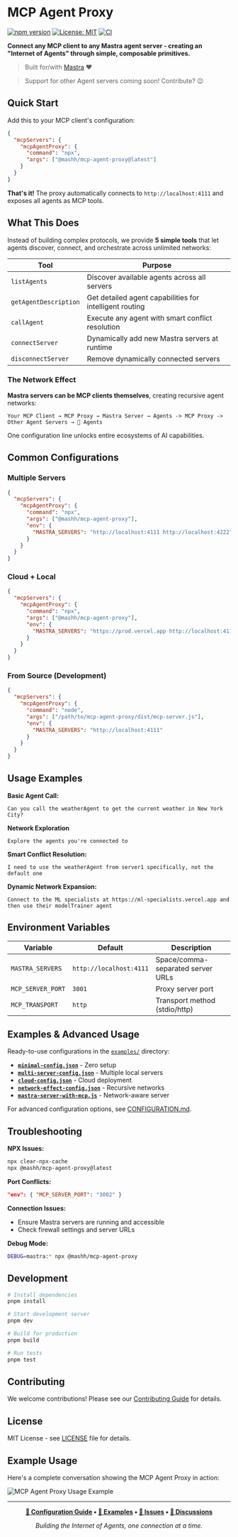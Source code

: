# MCP Agent Proxy

[![npm version](https://badge.fury.io/js/@mashh%2Fmcp-agent-proxy.svg)](https://badge.fury.io/js/@mashh%2Fmcp-agent-proxy)
[![License: MIT](https://img.shields.io/badge/License-MIT-yellow.svg)](https://opensource.org/licenses/MIT)
[![CI](https://github.com/mashh-lab/mcp-agent-proxy/actions/workflows/ci.yml/badge.svg)](https://github.com/mashh-lab/mcp-agent-proxy/actions)

**Connect any MCP client to any Mastra agent server - creating an "Internet of Agents" through simple, composable primitives.**

> Built for/with [Mastra](https://github.com/mastra-ai/mastra) ❤️

> Support for other Agent servers coming soon! Contribute? 😉

## Quick Start

Add this to your MCP client's configuration:

```json
{
  "mcpServers": {
    "mcpAgentProxy": {
      "command": "npx",
      "args": ["@mashh/mcp-agent-proxy@latest"]
    }
  }
}
```

**That's it!** The proxy automatically connects to `http://localhost:4111` and exposes all agents as MCP tools.

## What This Does

Instead of building complex protocols, we provide **5 simple tools** that let agents discover, connect, and orchestrate across unlimited networks:

| Tool                  | Purpose                                                 |
| --------------------- | ------------------------------------------------------- |
| `listAgents`          | Discover available agents across all servers            |
| `getAgentDescription` | Get detailed agent capabilities for intelligent routing |
| `callAgent`           | Execute any agent with smart conflict resolution        |
| `connectServer`       | Dynamically add new Mastra servers at runtime           |
| `disconnectServer`    | Remove dynamically connected servers                    |

### The Network Effect

**Mastra servers can be MCP clients themselves**, creating recursive agent networks:

```
Your MCP Client → MCP Proxy → Mastra Server → Agents -> MCP Proxy -> Other Agent Servers → 🚀 Agents
```

One configuration line unlocks entire ecosystems of AI capabilities.

## Common Configurations

### Multiple Servers

```json
{
  "mcpServers": {
    "mcpAgentProxy": {
      "command": "npx",
      "args": ["@mashh/mcp-agent-proxy"],
      "env": {
        "MASTRA_SERVERS": "http://localhost:4111 http://localhost:4222"
      }
    }
  }
}
```

### Cloud + Local

```json
{
  "mcpServers": {
    "mcpAgentProxy": {
      "command": "npx",
      "args": ["@mashh/mcp-agent-proxy"],
      "env": {
        "MASTRA_SERVERS": "https://prod.vercel.app http://localhost:4111"
      }
    }
  }
}
```

### From Source (Development)

```json
{
  "mcpServers": {
    "mcpAgentProxy": {
      "command": "node",
      "args": ["/path/to/mcp-agent-proxy/dist/mcp-server.js"],
      "env": {
        "MASTRA_SERVERS": "http://localhost:4111"
      }
    }
  }
}
```

## Usage Examples

**Basic Agent Call:**

```
Can you call the weatherAgent to get the current weather in New York City?
```

**Network Exploration**

```
Explore the agents you're connected to
```

**Smart Conflict Resolution:**

```
I need to use the weatherAgent from server1 specifically, not the default one
```

**Dynamic Network Expansion:**

```
Connect to the ML specialists at https://ml-specialists.vercel.app and then use their modelTrainer agent
```

## Environment Variables

| Variable          | Default                 | Description                       |
| ----------------- | ----------------------- | --------------------------------- |
| `MASTRA_SERVERS`  | `http://localhost:4111` | Space/comma-separated server URLs |
| `MCP_SERVER_PORT` | `3001`                  | Proxy server port                 |
| `MCP_TRANSPORT`   | `http`                  | Transport method (stdio/http)     |

## Examples & Advanced Usage

Ready-to-use configurations in the [`examples/`](examples/) directory:

- **[`minimal-config.json`](examples/minimal-config.json)** - Zero setup
- **[`multi-server-config.json`](examples/multi-server-config.json)** - Multiple local servers
- **[`cloud-config.json`](examples/cloud-config.json)** - Cloud deployment
- **[`network-effect-config.json`](examples/network-effect-config.json)** - Recursive networks
- **[`mastra-server-with-mcp.js`](examples/mastra-server-with-mcp.js)** - Network-aware server

For advanced configuration options, see [CONFIGURATION.md](CONFIGURATION.md).

## Troubleshooting

**NPX Issues:**

```bash
npx clear-npx-cache
npx @mashh/mcp-agent-proxy@latest
```

**Port Conflicts:**

```json
"env": { "MCP_SERVER_PORT": "3002" }
```

**Connection Issues:**

- Ensure Mastra servers are running and accessible
- Check firewall settings and server URLs

**Debug Mode:**

```bash
DEBUG=mastra:* npx @mashh/mcp-agent-proxy
```

## Development

```bash
# Install dependencies
pnpm install

# Start development server
pnpm dev

# Build for production
pnpm build

# Run tests
pnpm test
```

## Contributing

We welcome contributions! Please see our [Contributing Guide](CONTRIBUTING.md) for details.

## License

MIT License - see [LICENSE](LICENSE) file for details.

## Example Usage

Here's a complete conversation showing the MCP Agent Proxy in action:

![MCP Agent Proxy Usage Example](images/combined-usage.png)

---

<div align="center">

**[📖 Configuration Guide](CONFIGURATION.md) • [🚀 Examples](examples/) • [🐛 Issues](https://github.com/mastra-ai/mcp-agent-proxy/issues) • [💬 Discussions](https://github.com/mastra-ai/mcp-agent-proxy/discussions)**

_Building the Internet of Agents, one connection at a time._

</div>
